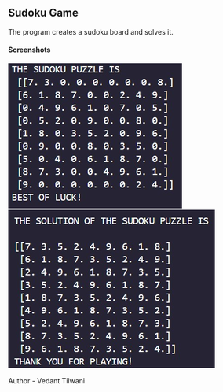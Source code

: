 ## Sudoku Game
The program creates a sudoku board and solves it.

#### Screenshots
![Sudoku Start](sudoku_start.jpg)
![Sudoku End](sudoku_end.jpg)

Author - Vedant Tilwani
